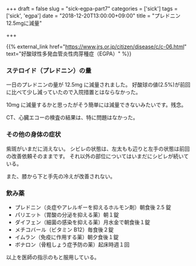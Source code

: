 +++
draft = false
slug = "sick-egpa-part7"
categories = ['sick']
tags = ['sick', 'egpa']
date = "2018-12-20T13:00:00+09:00"
title = "プレドニン12.5mgに減量"

+++

{{% external_link href="https://www.jrs.or.jp/citizen/disease/c/c-06.html" text="好酸球性多発血管炎性肉芽種症（EGPA）" %}}

### ステロイド（プレドニン）の量

一日のプレドニンの量が 12.5mg に減量されました。
好酸球の値(2.5%)が前回に比べて少し減っていたので入院措置とはならなかった。

<!--more-->

10mg に減量するかと思ったがそう簡単には減量できないみたいです。残念。

CT、心臓エコーの検査の結果は、特に問題はなかった。

### その他の身体の症状

紫斑がいまだに消えない。
シビレの状態は、左太もも辺りと左手の状態は前回の改善依頼そのままです。
それ以外の部位についてはいまだにシビレが続いている。

また、膝から下と手先の冷えが改善されない。

### 飲み薬

- プレドニン（炎症やアレルギーを抑えるホルモン剤）朝食後 2.5 錠
- パリエット（胃酸の分泌を抑える薬）朝１錠
- ダイフェン（細菌の感染を抑える薬）月水金で朝食後１錠
- メチコバール（ビタミン B12）毎食後２錠
- イムラン（免疫に作用する薬）朝夕食後１錠
- ボナロン（骨粗しょう症予防の薬）起床時週１回

以上を医師の指示のもと服用している。
